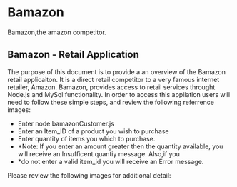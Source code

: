 # Bamazon
Bamazon,the amazon competitor.

## Bamazon - Retail Application
  The purpose of this document is to provide a an overview of the Bamazon retail applicaiton. It is a direct retail competitor to a very famous internet retailer, Amazon. Bamazon, provides access to retail services throught Node.js and MySql functionality. 
In order to access this appliation users will need to follow these simple steps, and review the following referrence images:

- Enter node bamazonCustomer.js
- Enter an Item_ID of a product you wish to purchase
- Enter quantity of items you which to purchase.
- *Note: If you enter an amount greater then the quantity available, you will receive an Insufficent quantiy message. Also,if you 
- *do not enter a valid item_id you will receive an Error message. 

Please review the following images for additional detail:
